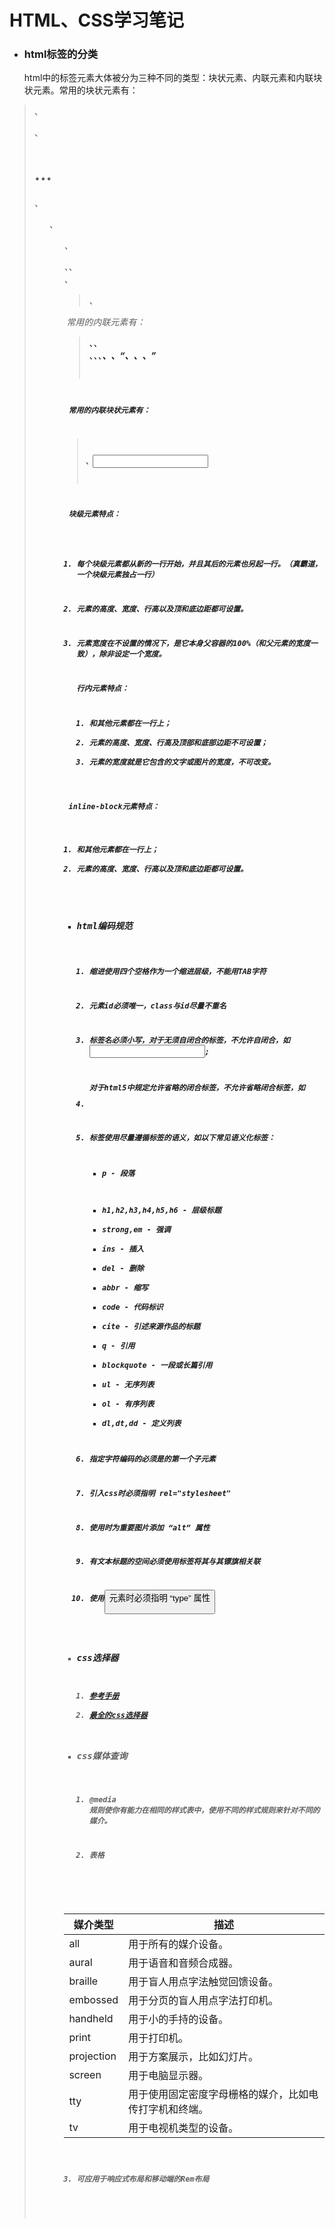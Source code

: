 #  HTML、CSS学习笔记



* ### html标签的分类

  html中的标签元素大体被分为三种不同的类型：块状元素、内联元素和内联块状元素。常用的块状元素有：

> <div>、<p>、<h1>...<h6>、<ol>、<ul>、<dl>、<table>、<address>、<blockquote> 、<form>

​	常用的内联元素有：

> <a>、<span>、<br>、<i>、<em>、<strong>、<label>、<q>、<var>、<cite>、<code>

​	常用的内联块状元素有：

> <img>、<input>

​	块级元素特点：

1. 每个块级元素都从新的一行开始，并且其后的元素也另起一行。（真霸道，一个块级元素独占一行）

2. 元素的高度、宽度、行高以及顶和底边距都可设置。

3. 元素宽度在不设置的情况下，是它本身父容器的100%（和父元素的宽度一致），除非设定一个宽度。

   行内元素特点：

   1. 和其他元素都在一行上；
   2. 元素的高度、宽度、行高及顶部和底部边距不可设置；
   3.  元素的宽度就是它包含的文字或图片的宽度，不可改变。



​       inline-block元素特点：

1. 和其他元素都在一行上；
2. 元素的高度、宽度、行高以及顶和底边距都可设置。



* ### html编码规范

  1. 缩进使用四个空格作为一个缩进层级，不能用TAB字符

  2. 元素id必须唯一，class与id尽量不重名

  3. 标签名必须小写，对于无须自闭合的标签，不允许自闭合，如<input>;

     对于html5中规定允许省略的闭合标签，不允许省略闭合标签，如<li>

  4. 标签使用尽量遵循标签的语义，如以下常见语义化标签：

     * p - 段落

     - h1,h2,h3,h4,h5,h6 - 层级标题
     - strong,em - 强调
     - ins - 插入
     - del - 删除
     - abbr - 缩写
     - code - 代码标识
     - cite - 引述来源作品的标题
     - q - 引用
     - blockquote - 一段或长篇引用
     - ul - 无序列表
     - ol - 有序列表
     - dl,dt,dd - 定义列表

  5. 指定字符编码的<meta>必须是<head>的第一个子元素

  6. 引入css时必须指明 rel="stylesheet"

  7. 使用<img>时为重要图片添加 “alt” 属性

  8. 有文本标题的空间必须使用<label>标签将其与其镖旗相关联

  9. 使用<button>元素时必须指明 “type” 属性



* ### css选择器

  1. [参考手册](http://www.w3school.com.cn/cssref/css_selectors.asp)
  2. [最全的css选择器](http://www.cnblogs.com/AllenChou/p/4684753.html)



* ### css媒体查询

  1. @media 规则使你有能力在相同的样式表中，使用不同的样式规则来针对不同的媒介。


  2. 表格

| 媒介类型       | 描述                          |
| ---------- | --------------------------- |
| all        | 用于所有的媒介设备。                  |
| aural      | 用于语音和音频合成器。                 |
| braille    | 用于盲人用点字法触觉回馈设备。             |
| embossed   | 用于分页的盲人用点字法打印机。             |
| handheld   | 用于小的手持的设备。                  |
| print      | 用于打印机。                      |
| projection | 用于方案展示，比如幻灯片。               |
| screen     | 用于电脑显示器。                    |
| tty        | 用于使用固定密度字母栅格的媒介，比如电传打字机和终端。 |
| tv         | 用于电视机类型的设备。                 |

  3. 可应用于响应式布局和移动端的Rem布局 
